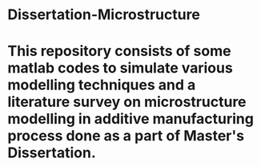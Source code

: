 # Dissertation-Microstructure
# This repository consists of some matlab codes to simulate various modelling techniques and a literature survey on microstructure modelling in additive manufacturing process done as a part of Master's Dissertation.
